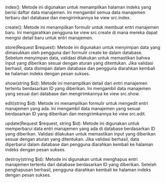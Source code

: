 index(): Metode ini digunakan untuk menampilkan halaman indeks yang berisi daftar data manajemen. Ini mengambil semua data manajemen terbaru dari database dan mengirimkannya ke view src.index.

create(): Metode ini menampilkan formulir untuk membuat entri manajemen baru. Ini mengarahkan pengguna ke view src.create di mana mereka dapat mengisi detail baru untuk entri manajemen.

store(Request $request): Metode ini digunakan untuk menyimpan data yang dimasukkan oleh pengguna dari formulir create ke dalam database. Sebelum menyimpan data, validasi dilakukan untuk memastikan bahwa input yang diberikan sesuai dengan aturan yang ditentukan. Jika validasi berhasil, data disimpan dalam database dan pengguna diarahkan kembali ke halaman indeks dengan pesan sukses.

show(string $id): Metode ini menampilkan detail dari entri manajemen tertentu berdasarkan ID yang diberikan. Ini mengambil data manajemen yang sesuai dari database dan mengirimkannya ke view src.show.

edit(string $id): Metode ini menampilkan formulir untuk mengedit entri manajemen yang ada. Ini mengambil data manajemen yang sesuai berdasarkan ID yang diberikan dan mengirimkannya ke view src.edit.

update(Request $request, string $id): Metode ini digunakan untuk memperbarui data entri manajemen yang ada di database berdasarkan ID yang diberikan. Validasi dilakukan untuk memastikan input yang diberikan sesuai dengan aturan yang ditentukan. Jika validasi berhasil, data diperbarui dalam database dan pengguna diarahkan kembali ke halaman indeks dengan pesan sukses.

destroy(string $id): Metode ini digunakan untuk menghapus entri manajemen tertentu dari database berdasarkan ID yang diberikan. Setelah penghapusan berhasil, pengguna diarahkan kembali ke halaman indeks dengan pesan sukses.

